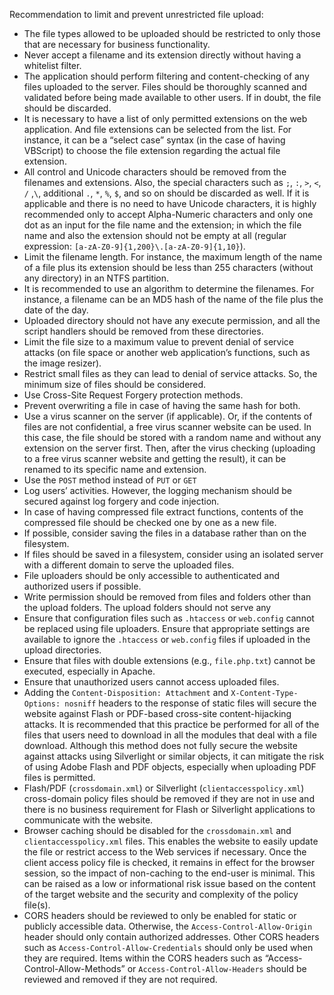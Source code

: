 Recommendation to limit and prevent unrestricted file upload:

* The file types allowed to be uploaded should be restricted to only those that are necessary for business
  functionality.
* Never accept a filename and its extension directly without having a whitelist filter.
* The application should perform filtering and content-checking of any files uploaded to the server. Files
  should be thoroughly scanned and validated before being made available to other users. If in doubt, the file should be
  discarded.
* It is necessary to have a list of only permitted extensions on the web application. And file extensions can be
  selected from the list. For instance, it can be a “select case” syntax (in the case of having VBScript) to choose the
  file
  extension regarding the actual file extension.
* All control and Unicode characters should be removed from the filenames and extensions. Also, the special characters
  such as `;`, `:`, `>`, `<`, `/` ,`\`, additional `.`, `*`, `%`, `$`, and so
  on should be discarded as well. If it is applicable and there is no need to have Unicode characters, it is highly
  recommended only to accept Alpha-Numeric characters and only one dot as an input for the file name and the extension;
  in which the file name and also the extension should not be empty at all (regular
  expression: `[a-zA-Z0-9]{1,200}\.[a-zA-Z0-9]{1,10}`).
* Limit the filename length. For instance, the maximum length of the name of a file plus its extension should be less
  than 255 characters (without any directory) in an NTFS partition.
* It is recommended to use an algorithm to determine the filenames. For instance, a filename can be an MD5 hash of the
  name of the file plus the date of the day.
* Uploaded directory should not have any execute permission, and all the script handlers should be removed from these
  directories.
* Limit the file size to a maximum value to prevent denial of service attacks (on file space or another web
  application’s functions, such as the image resizer).
* Restrict small files as they can lead to denial of service attacks. So, the minimum size of files should be
  considered.
* Use Cross-Site Request Forgery protection methods.
* Prevent overwriting a file in case of having the same hash for both.
* Use a virus scanner on the server (if applicable). Or, if the contents of files are not confidential, a free
  virus scanner website can be used. In this case, the file should be stored with a random name and without any
  extension on the server first. Then, after the virus checking (uploading to a free virus scanner website and getting the
  result), it can be renamed to its specific name and extension.
* Use the `POST` method instead of `PUT` or `GET`
* Log users’ activities. However, the logging mechanism should be secured against log forgery and code injection.
* In case of having compressed file extract functions, contents of the compressed file should be checked one by one as a
  new file.
* If possible, consider saving the files in a database rather than on the filesystem.
* If files should be saved in a filesystem, consider using an isolated server with a different domain to serve the
  uploaded files.
* File uploaders should be only accessible to authenticated and authorized users if possible.
* Write permission should be removed from files and folders other than the upload folders. The upload folders should not
  serve any
* Ensure that configuration files such as `.htaccess` or `web.config` cannot be replaced using file uploaders. Ensure
  that appropriate settings are available to ignore the `.htaccess` or `web.config` files if uploaded in the upload
  directories.
* Ensure that files with double extensions (e.g., `file.php.txt`) cannot be executed, especially in Apache.
* Ensure that unauthorized users cannot access uploaded files.
* Adding the `Content-Disposition: Attachment` and `X-Content-Type-Options: nosniff` headers to the response of static
  files will secure the website against Flash or PDF-based cross-site content-hijacking attacks. It is recommended that
  this practice be performed for all of the files that users need to download in all the modules that deal with a file
  download. Although this method does not fully secure the website against attacks using Silverlight or similar
  objects, it can mitigate the risk of using Adobe Flash and PDF objects, especially when uploading PDF files is
  permitted.
* Flash/PDF (`crossdomain.xml`) or Silverlight (`clientaccesspolicy.xml`) cross-domain policy files should be removed
  if they are not in use and there is no business requirement for Flash or Silverlight applications to communicate with
  the website.
* Browser caching should be disabled for the `crossdomain.xml` and `clientaccesspolicy.xml` files. This enables the
  website
  to easily update the file or restrict access to the Web services if necessary. Once the client access policy file is
  checked, it remains in effect for the browser session, so the impact of non-caching to the end-user is minimal. This
  can be raised as a low or informational risk issue based on the content of the target website and the security and
  complexity of the policy file(s).
* CORS headers should be reviewed to only be enabled for static or publicly accessible data. Otherwise, the
  `Access-Control-Allow-Origin` header should only contain authorized addresses. Other CORS headers such as
  `Access-Control-Allow-Credentials` should only be used when they are required. Items within the CORS headers such
  as “Access-Control-Allow-Methods” or `Access-Control-Allow-Headers` should be reviewed and removed if they are not
  required.
